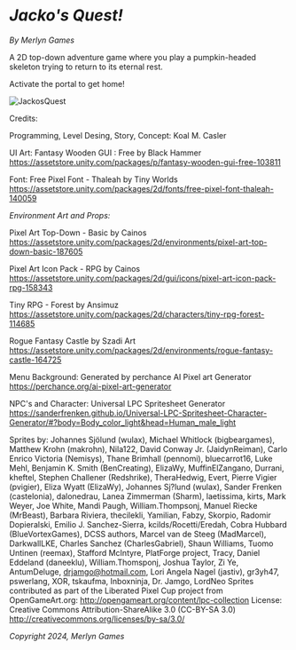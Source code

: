 # *Jacko's Quest!*
*By Merlyn Games*

A 2D top-down adventure game where you play a pumpkin-headed skeleton trying to return to its eternal rest.

Activate the portal to get home!

![JackosQuest](https://github.com/KoalMCasler/JackosQuest/assets/71401318/dd115068-94b8-4849-b0f2-7f5a77670e6d)

Credits:

Programming, Level Desing, Story, Concept: Koal M. Casler

UI Art: Fantasy Wooden GUI : Free by Black Hammer https://assetstore.unity.com/packages/p/fantasy-wooden-gui-free-103811

Font: Free Pixel Font - Thaleah by Tiny Worlds https://assetstore.unity.com/packages/2d/fonts/free-pixel-font-thaleah-140059

*Environment Art and Props:*

Pixel Art Top-Down - Basic by Cainos https://assetstore.unity.com/packages/2d/environments/pixel-art-top-down-basic-187605

Pixel Art Icon Pack - RPG by Cainos https://assetstore.unity.com/packages/2d/gui/icons/pixel-art-icon-pack-rpg-158343

Tiny RPG - Forest by Ansimuz https://assetstore.unity.com/packages/2d/characters/tiny-rpg-forest-114685

Rogue Fantasy Castle by Szadi Art https://assetstore.unity.com/packages/2d/environments/rogue-fantasy-castle-164725

Menu Background: Generated by perchance AI Pixel art Generator https://perchance.org/ai-pixel-art-generator

NPC's and Character: Universal LPC Spritesheet Generator https://sanderfrenken.github.io/Universal-LPC-Spritesheet-Character-Generator/#?body=Body_color_light&head=Human_male_light

Sprites by: Johannes Sjölund (wulax), Michael Whitlock (bigbeargames), Matthew Krohn (makrohn), Nila122, David Conway Jr. (JaidynReiman), Carlo Enrico Victoria (Nemisys), Thane Brimhall (pennomi), bluecarrot16, Luke Mehl, Benjamin K. Smith (BenCreating), ElizaWy, MuffinElZangano, Durrani, kheftel, Stephen Challener (Redshrike), TheraHedwig, Evert, Pierre Vigier (pvigier), Eliza Wyatt (ElizaWy), Johannes Sj?lund (wulax), Sander Frenken (castelonia), dalonedrau, Lanea Zimmerman (Sharm), laetissima, kirts, Mark Weyer, Joe White, Mandi Paugh, William.Thompsonj, Manuel Riecke (MrBeast), Barbara Riviera, thecilekli, Yamilian, Fabzy, Skorpio, Radomir Dopieralski, Emilio J. Sanchez-Sierra, kcilds/Rocetti/Eredah, Cobra Hubbard (BlueVortexGames), DCSS authors, Marcel van de Steeg (MadMarcel), DarkwallLKE, Charles Sanchez (CharlesGabriel), Shaun Williams, Tuomo Untinen (reemax), Stafford McIntyre, PlatForge project, Tracy, Daniel Eddeland (daneeklu), William.Thomsponj, Joshua Taylor, Zi Ye, AntumDeluge, drjamgo@hotmail.com, Lori Angela Nagel (jastiv), gr3yh47, pswerlang, XOR, tskaufma, Inboxninja, Dr. Jamgo, LordNeo Sprites contributed as part of the Liberated Pixel Cup project from OpenGameArt.org: http://opengameart.org/content/lpc-collection License: Creative Commons Attribution-ShareAlike 3.0 (CC-BY-SA 3.0) http://creativecommons.org/licenses/by-sa/3.0/ 

*Copyright 2024, Merlyn Games*
